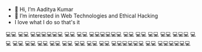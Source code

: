 - 👋 Hi, I’m Aaditya Kumar
- 👀 I’m interested in Web Technologies and Ethical Hacking
- I love what I do so that's it

💻💻    💻💻           💻💻💻💻💻💻
💻💻    💻💻           💻💻💻💻💻💻
💻💻    💻💻           💻💻     💻💻
   💻💻💻               💻💻     💻💻
    💻💻                💻💻     💻💻
    💻💻                💻💻     💻💻
    💻💻                💻💻💻💻💻💻
    💻💻                💻💻💻💻💻💻
